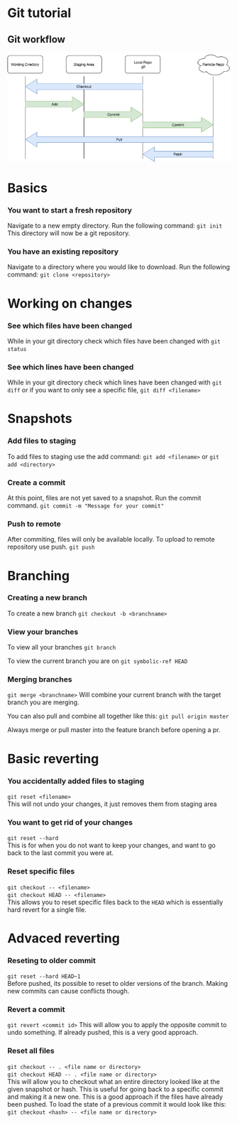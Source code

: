 # Git tutorial

## Git workflow
![git](/git.png)



# Basics

### You want to start a fresh repository
Navigate to a new empty directory. Run the following command:
`git init`
This directory will now be a git repository.

### You have an existing repository
Navigate to a directory where you would like to download. Run the following command:
`git clone <repository>`


# Working on changes
### See which files have been changed
While in your git directory check which files have been changed with 
`git status`

### See which lines have been changed
While in your git directory check which lines have been changed with 
`git diff` or if you want to only see a specific file, `git diff <filename>`


# Snapshots
### Add files to staging
To add files to staging use the add command: `git add <filename>` or `git add <directory>`

### Create a commit
At this point, files are not yet saved to a snapshot. Run the commit command. `git commit -m "Message for your commit"`

### Push to remote
After commiting, files will only be available locally. To upload to remote repository use push. `git push`

# Branching
### Creating a new branch
To create a new branch `git checkout -b <branchname>`

### View your branches
To view all your branches `git branch`

To view the current branch you are on `git symbolic-ref HEAD`

### Merging branches
`git merge <branchname>` Will combine your current branch with the target branch you are merging.

You can also pull and combine all together like this: `git pull origin master` 

Always merge or pull master into the feature branch before opening a pr.

# Basic reverting
### You accidentally added files to staging
`git reset <filename>`  
This will not undo your changes, it just removes them from staging area

### You want to get rid of your changes
`git reset --hard`  
This is for when you do not want to keep your changes, and want to go back to the last commit you were at.

### Reset specific files
`git checkout -- <filename>`  
`git checkout HEAD -- <filename>`  
This allows you to reset specific files back to the `HEAD` which is essentially hard revert for a single file.

# Advaced reverting

### Reseting to older commit
`git reset --hard HEAD~1`  
Before pushed, its possible to reset to older versions of the branch. Making new commits can cause conflicts though.

### Revert a commit
`git revert <commit id>` 
This will allow you to apply the opposite commit to undo something. If already pushed, this is a very good approach.

### Reset all files 
`git checkout -- . <file name or directory>`  
`git checkout HEAD -- . <file name or directory>`  
This will allow you to checkout what an entire directory looked like at the given snapshot or hash. This is useful for going back to a specific commit and making it a new one. This is a good approach if the files have already been pushed.
To load the state of a previous commit it would look like this:
`git checkout <hash> -- <file name or directory>`
